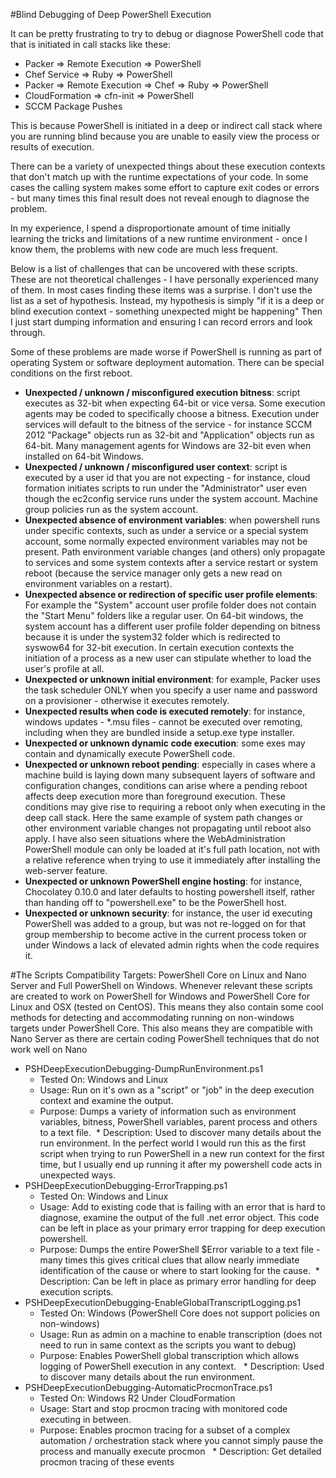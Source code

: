 #Blind Debugging of Deep PowerShell Execution

It can be pretty frustrating to try to debug or diagnose PowerShell code that that is initiated in call stacks like these:
* Packer => Remote Execution => PowerShell
* Chef Service => Ruby => PowerShell
* Packer => Remote Execution => Chef => Ruby => PowerShell
* CloudFormation => cfn-init => PowerShell
* SCCM Package Pushes

This is because PowerShell is initiated in a deep or indirect call stack where you are running blind because you are unable to easily view the process or results of execution.

There can be a variety of unexpected things about these execution contexts that don't match up with the runtime expectations of your code.  In some cases the calling system makes some effort to capture exit codes or errors - but many times this final result does not reveal enough to diagnose the problem.

In my experience, I spend a disproportionate amount of time initially learning the tricks and limitations of a new runtime environment - once I know them, the problems with new code are much less frequent.

Below is a list of challenges that can be uncovered with these scripts.  These are not theoretical challenges - I have personally experienced many of them.  In most cases finding these items was a surprise.  I don't use the list as a set of hypothesis.  Instead, my hypothesis is simply "if it is a deep or blind execution context - something unexpected might be happening"  Then I just start dumping information and ensuring I can record errors and look through.

Some of these problems are made worse if PowerShell is running as part of operating System or software deployment automation.  There can be special conditions on the first reboot.

* **Unexpected / unknown / misconfigured execution bitness**: script executes as 32-bit when expecting 64-bit or vice versa. Some execution agents may be coded to specifically choose a bitness.  Execution under services will default to the bitness of the service - for instance SCCM 2012 "Package" objects run as 32-bit and "Application" objects run as 64-bit.  Many management agents for Windows are 32-bit even when installed on 64-bit Windows.
* **Unexpected / unknown / misconfigured user context**: script is executed by a user id that you are not expecting - for instance, cloud formation initiates scripts to run under the "Administrator" user even though the ec2config service runs under the system account.  Machine group policies run as the system account.
* **Unexpected absence of environment variables**: when powershell runs under specific contexts, such as under a service or a special system account, some normally expected environment variables may not be present.  Path environment variable changes (and others) only propagate to services and some system contexts after a service restart or system reboot (because the service manager only gets a new read on environment variables on a restart).
* **Unexpected absence or redirection of specific user profile elements**: For example the "System" account user profile folder does not contain the "Start Menu" folders like a regular user.  On 64-bit windows, the system account has a different user profile folder depending on bitness because it is under the system32 folder which is redirected to syswow64 for 32-bit execution.  In certain execution contexts the initiation of a process as a new user can stipulate whether to load the user's profile at all.
* **Unexpected or unknown initial environment**: for example, Packer uses the task scheduler ONLY when you specify a user name and password on a provisioner - otherwise it executes remotely.
* **Unexpected results when code is executed remotely**: for instance, windows updates - *.msu files - cannot be executed over remoting, including when they are bundled inside a setup.exe type installer.
* **Unexpected or unknown dynamic code execution**: some exes may contain and dynamically execute PowerShell code.
* **Unexpected or unknown reboot pending**: especially in cases where a machine build is laying down many subsequent layers of software and configuration changes, conditions can arise where a pending reboot affects deep execution more than foreground execution.  These conditions may give rise to requiring a reboot only when executing in the deep call stack.  Here the same example of system path changes or other environment variable changes not propagating until reboot also apply.  I have also seen situations where the WebAdministration PowerShell module can only be loaded at it's full path location, not with a relative reference when trying to use it immediately after installing the web-server feature.
* **Unexpected or unknown PowerShell engine hosting**: for instance, Chocolatey 0.10.0 and later defaults to hosting powershell itself, rather than handing off to "powershell.exe" to be the PowerShell host.
* **Unexpected or unknown security**: for instance, the user id executing PowerShell was added to a group, but was not re-logged on for that group membership to become active in the current process token or under Windows a lack of elevated admin rights when the code requires it.


#The Scripts
Compatibility Targets: PowerShell Core on Linux and Nano Server and Full PowerShell on Windows.
Whenever relevant these scripts are created to work on PowerShell for Windows and PowerShell Core for Linux and OSX (tested on CentOS).  This means they also contain some cool methods for detecting and accommodating running on non-windows targets under PowerShell Core.
This also means they are compatible with Nano Server as there are certain coding PowerShell techniques that do not work well on Nano

* PSHDeepExecutionDebugging-DumpRunEnvironment.ps1
  * Tested On: Windows and Linux
  * Usage: Run on it's own as a "script" or "job" in the deep execution context and examine the output.
  * Purpose: Dumps a variety of information such as environment variables, bitness, PowerShell variables, parent process and others to a text file.
  * Description: Used to discover many details about the run environment.  In the perfect world I would run this as the first script when trying to run PowerShell in a new run context for the first time, but I usually end up running it after my powershell code acts in unexpected ways.
* PSHDeepExecutionDebugging-ErrorTrapping.ps1
  * Tested On: Windows and Linux
  * Usage: Add to existing code that is failing with an error that is hard to diagnose, examine the output of the full .net error object.  This code can be left in place as your primary error trapping for deep execution powershell.
  * Purpose: Dumps the entire PowerShell $Error variable to a text file - many times this gives critical clues that allow nearly immediate identification of the cause or where to start looking for the cause.
  * Description: Can be left in place as primary error handling for deep execution scripts.
* PSHDeepExecutionDebugging-EnableGlobalTranscriptLogging.ps1
  * Tested On: Windows (PowerShell Core does not support policies on non-windows)
  * Usage: Run as admin on a machine to enable transcription (does not need to run in same context as the scripts you want to debug)
  * Purpose: Enables PowerShell global transcription which allows logging of PowerShell execution in any context.
  * Description: Used to discover many details about the run environment.
* PSHDeepExecutionDebugging-AutomaticProcmonTrace.ps1
  * Tested On: Windows R2 Under CloudFormation
  * Usage: Start and stop procmon tracing with monitored code executing in between.
  * Purpose: Enables procmon tracing for a subset of a complex automation / orchestration stack where you cannot simply pause the process and manually execute procmon
  * Description: Get detailed procmon tracing of these events